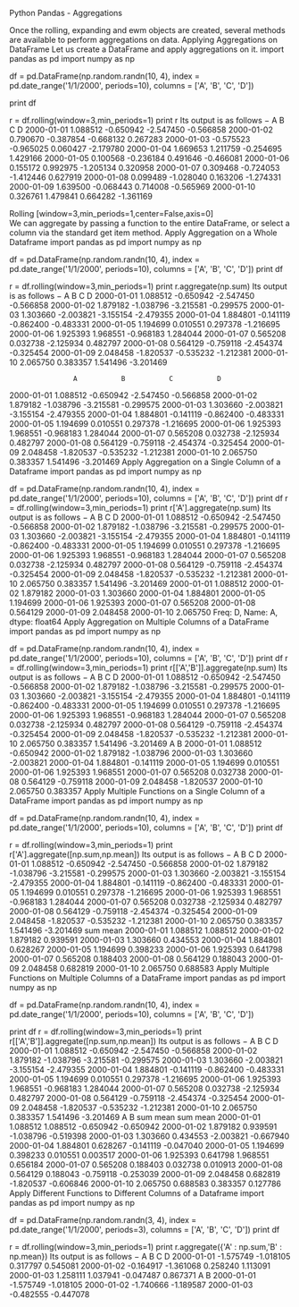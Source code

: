 
Python Pandas - Aggregations




Once the rolling, expanding and ewm objects are created, several methods are available to perform aggregations on data.
Applying Aggregations on DataFrame
Let us create a DataFrame and apply aggregations on it.
import pandas as pd
import numpy as np

df = pd.DataFrame(np.random.randn(10, 4),
      index = pd.date_range('1/1/2000', periods=10),
      columns = ['A', 'B', 'C', 'D'])

print df

r = df.rolling(window=3,min_periods=1)
print r
Its output is as follows −
                    A           B           C           D
2000-01-01   1.088512   -0.650942   -2.547450   -0.566858
2000-01-02   0.790670   -0.387854   -0.668132    0.267283
2000-01-03  -0.575523   -0.965025    0.060427   -2.179780
2000-01-04   1.669653    1.211759   -0.254695    1.429166
2000-01-05   0.100568   -0.236184    0.491646   -0.466081
2000-01-06   0.155172    0.992975   -1.205134    0.320958
2000-01-07   0.309468   -0.724053   -1.412446    0.627919
2000-01-08   0.099489   -1.028040    0.163206   -1.274331
2000-01-09   1.639500   -0.068443    0.714008   -0.565969
2000-01-10   0.326761    1.479841    0.664282   -1.361169

Rolling [window=3,min_periods=1,center=False,axis=0]                
We can aggregate by passing a function to the entire DataFrame, or select a column via the standard get item method.
Apply Aggregation on a Whole Dataframe
import pandas as pd
import numpy as np

df = pd.DataFrame(np.random.randn(10, 4),
      index = pd.date_range('1/1/2000', periods=10),
      columns = ['A', 'B', 'C', 'D'])
print df

r = df.rolling(window=3,min_periods=1)
print r.aggregate(np.sum)
Its output is as follows −
                    A           B           C           D
2000-01-01   1.088512   -0.650942   -2.547450   -0.566858
2000-01-02   1.879182   -1.038796   -3.215581   -0.299575
2000-01-03   1.303660   -2.003821   -3.155154   -2.479355
2000-01-04   1.884801   -0.141119   -0.862400   -0.483331
2000-01-05   1.194699    0.010551    0.297378   -1.216695
2000-01-06   1.925393    1.968551   -0.968183    1.284044
2000-01-07   0.565208    0.032738   -2.125934    0.482797
2000-01-08   0.564129   -0.759118   -2.454374   -0.325454
2000-01-09   2.048458   -1.820537   -0.535232   -1.212381
2000-01-10   2.065750    0.383357    1.541496   -3.201469

                    A           B           C           D
2000-01-01   1.088512   -0.650942   -2.547450   -0.566858
2000-01-02   1.879182   -1.038796   -3.215581   -0.299575
2000-01-03   1.303660   -2.003821   -3.155154   -2.479355
2000-01-04   1.884801   -0.141119   -0.862400   -0.483331
2000-01-05   1.194699    0.010551    0.297378   -1.216695
2000-01-06   1.925393    1.968551   -0.968183    1.284044
2000-01-07   0.565208    0.032738   -2.125934    0.482797
2000-01-08   0.564129   -0.759118   -2.454374   -0.325454
2000-01-09   2.048458   -1.820537   -0.535232   -1.212381
2000-01-10   2.065750    0.383357    1.541496   -3.201469
Apply Aggregation on a Single Column of a Dataframe
import pandas as pd
import numpy as np

df = pd.DataFrame(np.random.randn(10, 4),
      index = pd.date_range('1/1/2000', periods=10),
      columns = ['A', 'B', 'C', 'D'])
print df
r = df.rolling(window=3,min_periods=1)
print r['A'].aggregate(np.sum)
Its output is as follows −
                 A           B           C           D
2000-01-01   1.088512   -0.650942   -2.547450   -0.566858
2000-01-02   1.879182   -1.038796   -3.215581   -0.299575
2000-01-03   1.303660   -2.003821   -3.155154   -2.479355
2000-01-04   1.884801   -0.141119   -0.862400   -0.483331
2000-01-05   1.194699    0.010551    0.297378   -1.216695
2000-01-06   1.925393    1.968551   -0.968183    1.284044
2000-01-07   0.565208    0.032738   -2.125934    0.482797
2000-01-08   0.564129   -0.759118   -2.454374   -0.325454
2000-01-09   2.048458   -1.820537   -0.535232   -1.212381
2000-01-10   2.065750    0.383357    1.541496   -3.201469
2000-01-01   1.088512
2000-01-02   1.879182
2000-01-03   1.303660
2000-01-04   1.884801
2000-01-05   1.194699
2000-01-06   1.925393
2000-01-07   0.565208
2000-01-08   0.564129
2000-01-09   2.048458
2000-01-10   2.065750
Freq: D, Name: A, dtype: float64
Apply Aggregation on Multiple Columns of a DataFrame
import pandas as pd
import numpy as np

df = pd.DataFrame(np.random.randn(10, 4),
      index = pd.date_range('1/1/2000', periods=10),
      columns = ['A', 'B', 'C', 'D'])
print df
r = df.rolling(window=3,min_periods=1)
print r[['A','B']].aggregate(np.sum)
Its output is as follows −
                 A           B           C           D
2000-01-01   1.088512   -0.650942   -2.547450   -0.566858
2000-01-02   1.879182   -1.038796   -3.215581   -0.299575
2000-01-03   1.303660   -2.003821   -3.155154   -2.479355
2000-01-04   1.884801   -0.141119   -0.862400   -0.483331
2000-01-05   1.194699    0.010551    0.297378   -1.216695
2000-01-06   1.925393    1.968551   -0.968183    1.284044
2000-01-07   0.565208    0.032738   -2.125934    0.482797
2000-01-08   0.564129   -0.759118   -2.454374   -0.325454
2000-01-09   2.048458   -1.820537   -0.535232   -1.212381
2000-01-10   2.065750    0.383357    1.541496   -3.201469
                    A           B
2000-01-01   1.088512   -0.650942
2000-01-02   1.879182   -1.038796
2000-01-03   1.303660   -2.003821
2000-01-04   1.884801   -0.141119
2000-01-05   1.194699    0.010551
2000-01-06   1.925393    1.968551
2000-01-07   0.565208    0.032738
2000-01-08   0.564129   -0.759118
2000-01-09   2.048458   -1.820537
2000-01-10   2.065750    0.383357
Apply Multiple Functions on a Single Column of a DataFrame
import pandas as pd
import numpy as np

df = pd.DataFrame(np.random.randn(10, 4),
      index = pd.date_range('1/1/2000', periods=10),
      columns = ['A', 'B', 'C', 'D'])
print df

r = df.rolling(window=3,min_periods=1)
print r['A'].aggregate([np.sum,np.mean])
Its output is as follows −
                 A           B           C           D
2000-01-01   1.088512   -0.650942   -2.547450   -0.566858
2000-01-02   1.879182   -1.038796   -3.215581   -0.299575
2000-01-03   1.303660   -2.003821   -3.155154   -2.479355
2000-01-04   1.884801   -0.141119   -0.862400   -0.483331
2000-01-05   1.194699    0.010551    0.297378   -1.216695
2000-01-06   1.925393    1.968551   -0.968183    1.284044
2000-01-07   0.565208    0.032738   -2.125934    0.482797
2000-01-08   0.564129   -0.759118   -2.454374   -0.325454
2000-01-09   2.048458   -1.820537   -0.535232   -1.212381
2000-01-10   2.065750    0.383357    1.541496   -3.201469
                  sum       mean
2000-01-01   1.088512   1.088512
2000-01-02   1.879182   0.939591
2000-01-03   1.303660   0.434553
2000-01-04   1.884801   0.628267
2000-01-05   1.194699   0.398233
2000-01-06   1.925393   0.641798
2000-01-07   0.565208   0.188403
2000-01-08   0.564129   0.188043
2000-01-09   2.048458   0.682819
2000-01-10   2.065750   0.688583
Apply Multiple Functions on Multiple Columns of a DataFrame
import pandas as pd
import numpy as np

df = pd.DataFrame(np.random.randn(10, 4),
      index = pd.date_range('1/1/2000', periods=10),
      columns = ['A', 'B', 'C', 'D'])

print df
r = df.rolling(window=3,min_periods=1)
print r[['A','B']].aggregate([np.sum,np.mean])
Its output is as follows −
                 A           B           C           D
2000-01-01   1.088512   -0.650942   -2.547450   -0.566858
2000-01-02   1.879182   -1.038796   -3.215581   -0.299575
2000-01-03   1.303660   -2.003821   -3.155154   -2.479355
2000-01-04   1.884801   -0.141119   -0.862400   -0.483331
2000-01-05   1.194699    0.010551    0.297378   -1.216695
2000-01-06   1.925393    1.968551   -0.968183    1.284044
2000-01-07   0.565208    0.032738   -2.125934    0.482797
2000-01-08   0.564129   -0.759118   -2.454374   -0.325454
2000-01-09   2.048458   -1.820537   -0.535232   -1.212381
2000-01-10   2.065750    0.383357    1.541496   -3.201469
                    A                      B
                  sum       mean         sum        mean
2000-01-01   1.088512   1.088512   -0.650942   -0.650942
2000-01-02   1.879182   0.939591   -1.038796   -0.519398
2000-01-03   1.303660   0.434553   -2.003821   -0.667940
2000-01-04   1.884801   0.628267   -0.141119   -0.047040
2000-01-05   1.194699   0.398233    0.010551    0.003517
2000-01-06   1.925393   0.641798    1.968551    0.656184
2000-01-07   0.565208   0.188403    0.032738    0.010913
2000-01-08   0.564129   0.188043   -0.759118   -0.253039
2000-01-09   2.048458   0.682819   -1.820537   -0.606846
2000-01-10   2.065750   0.688583    0.383357    0.127786
Apply Different Functions to Different Columns of a Dataframe
import pandas as pd
import numpy as np
 
df = pd.DataFrame(np.random.randn(3, 4),
      index = pd.date_range('1/1/2000', periods=3),
      columns = ['A', 'B', 'C', 'D'])
print df

r = df.rolling(window=3,min_periods=1)
print r.aggregate({'A' : np.sum,'B' : np.mean})
Its output is as follows −
                    A          B          C         D
2000-01-01  -1.575749  -1.018105   0.317797  0.545081
2000-01-02  -0.164917  -1.361068   0.258240  1.113091
2000-01-03   1.258111   1.037941  -0.047487  0.867371
                    A          B
2000-01-01  -1.575749  -1.018105
2000-01-02  -1.740666  -1.189587
2000-01-03  -0.482555  -0.447078



